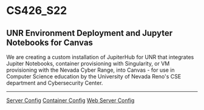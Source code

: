 # CS426_S22
## UNR Environment Deployment and Jupyter Notebooks for Canvas

We are creating a custom installation of JupiterHub for UNR that integrates 
Jupiter Notebooks, container provisioning with Singularity, or VM provisioning 
with the Nevada Cyber Range, into Canvas - for use in Computer Science education 
by the University of Nevada Reno's CSE department and Cybersecurity Center.

---

[Server Config](config/README.md)
[Container Config](containers/README.md)
[Web Server Config](nginx/README.md)
